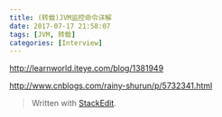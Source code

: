 ```yaml
---
title: (转载)JVM监控命令详解
date: 2017-07-17 21:58:07
tags: [JVM, 转载]
categories: [Interview]
---
```


http://learnworld.iteye.com/blog/1381949

http://www.cnblogs.com/rainy-shurun/p/5732341.html



> Written with [StackEdit](https://stackedit.io/).

